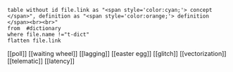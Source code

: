 
```dataview
table without id file.link as "<span style='color:cyan;'> concept </span>", definition as "<span style='color:orange;'> definition </span><br><br>"
from  #dictionary 
where file.name !="t-dict"
flatten file.link 

```

[[poll]]
[[waiting wheel]]
[[lagging]]
[[easter egg]]
[[glitch]]
[[vectorization]]
[[telematic]]
[[latency]]

